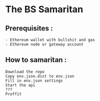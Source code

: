 # The BS Samaritan

## Prerequisites :

    - Ethereum wallet with bullshit and gas
    - Ethereum node or gateway account

## How to samaritan :

    Download the repo
    Copy env.json.dist to env.json
    Fill in env.json settings
    Start the api
    ???
    Proffit
